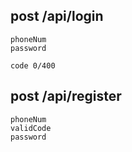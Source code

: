 ## post /api/login

```
phoneNum
password
```

```
code 0/400

```

## post /api/register

```
phoneNum
validCode
password
```

## 